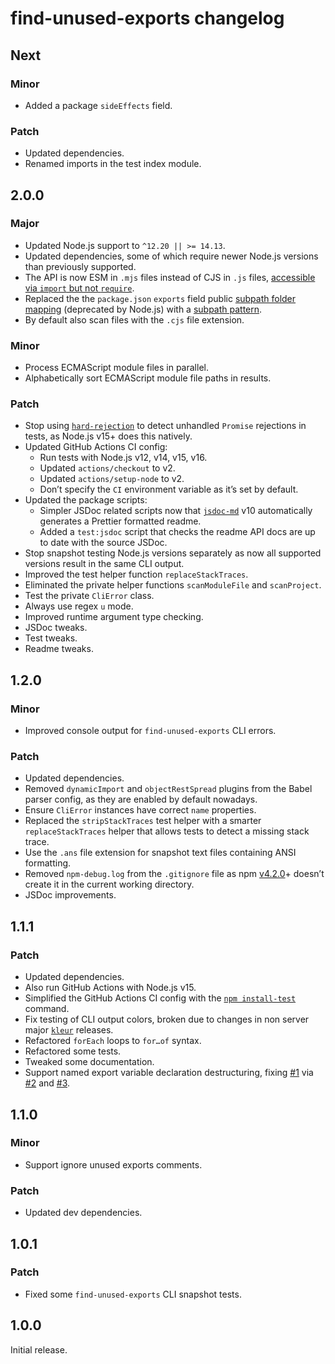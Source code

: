 # find-unused-exports changelog

## Next

### Minor

- Added a package `sideEffects` field.

### Patch

- Updated dependencies.
- Renamed imports in the test index module.

## 2.0.0

### Major

- Updated Node.js support to `^12.20 || >= 14.13`.
- Updated dependencies, some of which require newer Node.js versions than previously supported.
- The API is now ESM in `.mjs` files instead of CJS in `.js` files, [accessible via `import` but not `require`](https://nodejs.org/dist/latest/docs/api/esm.html#esm_require).
- Replaced the the `package.json` `exports` field public [subpath folder mapping](https://nodejs.org/api/packages.html#packages_subpath_folder_mappings) (deprecated by Node.js) with a [subpath pattern](https://nodejs.org/api/packages.html#packages_subpath_patterns).
- By default also scan files with the `.cjs` file extension.

### Minor

- Process ECMAScript module files in parallel.
- Alphabetically sort ECMAScript module file paths in results.

### Patch

- Stop using [`hard-rejection`](https://npm.im/hard-rejection) to detect unhandled `Promise` rejections in tests, as Node.js v15+ does this natively.
- Updated GitHub Actions CI config:
  - Run tests with Node.js v12, v14, v15, v16.
  - Updated `actions/checkout` to v2.
  - Updated `actions/setup-node` to v2.
  - Don’t specify the `CI` environment variable as it’s set by default.
- Updated the package scripts:
  - Simpler JSDoc related scripts now that [`jsdoc-md`](https://npm.im/jsdoc-md) v10 automatically generates a Prettier formatted readme.
  - Added a `test:jsdoc` script that checks the readme API docs are up to date with the source JSDoc.
- Stop snapshot testing Node.js versions separately as now all supported versions result in the same CLI output.
- Improved the test helper function `replaceStackTraces`.
- Eliminated the private helper functions `scanModuleFile` and `scanProject`.
- Test the private `CliError` class.
- Always use regex `u` mode.
- Improved runtime argument type checking.
- JSDoc tweaks.
- Test tweaks.
- Readme tweaks.

## 1.2.0

### Minor

- Improved console output for `find-unused-exports` CLI errors.

### Patch

- Updated dependencies.
- Removed `dynamicImport` and `objectRestSpread` plugins from the Babel parser config, as they are enabled by default nowadays.
- Ensure `CliError` instances have correct `name` properties.
- Replaced the `stripStackTraces` test helper with a smarter `replaceStackTraces` helper that allows tests to detect a missing stack trace.
- Use the `.ans` file extension for snapshot text files containing ANSI formatting.
- Removed `npm-debug.log` from the `.gitignore` file as npm [v4.2.0](https://github.com/npm/npm/releases/tag/v4.2.0)+ doesn’t create it in the current working directory.
- JSDoc improvements.

## 1.1.1

### Patch

- Updated dependencies.
- Also run GitHub Actions with Node.js v15.
- Simplified the GitHub Actions CI config with the [`npm install-test`](https://docs.npmjs.com/cli/v7/commands/npm-install-test) command.
- Fix testing of CLI output colors, broken due to changes in non server major [`kleur`](https://npm.im/kleur) releases.
- Refactored `forEach` loops to `for…of` syntax.
- Refactored some tests.
- Tweaked some documentation.
- Support named export variable declaration destructuring, fixing [#1](https://github.com/jaydenseric/find-unused-exports/issues/1) via [#2](https://github.com/jaydenseric/find-unused-exports/pull/2) and [#3](https://github.com/jaydenseric/find-unused-exports/pull/3).

## 1.1.0

### Minor

- Support ignore unused exports comments.

### Patch

- Updated dev dependencies.

## 1.0.1

### Patch

- Fixed some `find-unused-exports` CLI snapshot tests.

## 1.0.0

Initial release.
